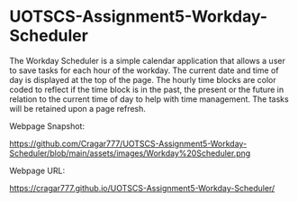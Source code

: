 # UOTSCS-Assignment5-Workday-Scheduler

The Workday Scheduler is a simple calendar application that allows a user to 
save tasks for each hour of the workday. The current date and time of day is 
displayed at the top of the page. The hourly time blocks are color coded
to reflect if the time block is in the past, the present or the future in relation 
to the current time of day to help with time management. The tasks will be retained 
upon a page refresh.

Webpage Snapshot:

https://github.com/Cragar777/UOTSCS-Assignment5-Workday-Scheduler/blob/main/assets/images/Workday%20Scheduler.png

Webpage URL:

https://cragar777.github.io/UOTSCS-Assignment5-Workday-Scheduler/
